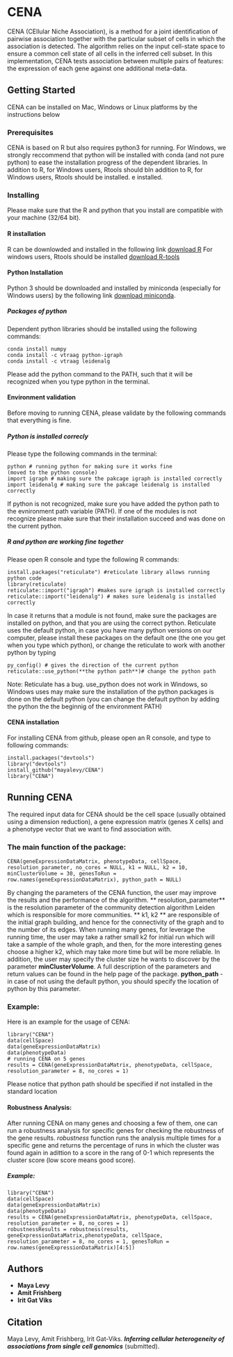 # CENA

CENA (CEllular Niche Association), is a method for a joint identification of pairwise association together with the particular subset of cells in which the association is detected. The algorithm relies on the input cell-state space to ensure a common cell state of all cells in the inferred cell subset. In this implementation, CENA tests association between multiple pairs of features: the expression of each gene against one additional meta-data.


## Getting Started

CENA can be installed on Mac, Windows or Linux platforms by the instructions below

### Prerequisites

CENA is based on R but also requires python3 for running.
For Windows, we strongly reccommend that python will be installed with conda (and not pure python) to ease the installation progress of the dependent libraries.
In addition to R, for Windows users, Rtools should bIn addition to R, for Windows users, Rtools should be installed.
e installed.



### Installing
Please make sure that the R and python that you install are compatible with your machine (32/64 bit).
#### R installation
R can be downlowded and installed in the following link [download R](https://www.r-project.org/)
For windows users, Rtools should be installed [download R-tools](https://cran.r-project.org/bin/windows/Rtools)

#### Python Installation
Python 3 should be downloaded and installed by miniconda (especially for Windows users) by the following link [download miniconda](https://docs.conda.io/en/latest/miniconda.html).
##### Packages of python
Dependent python libraries should be installed using the following commands:
```
conda install numpy
conda install -c vtraag python-igraph
conda install -c vtraag leidenalg
```
Please add the python command to the PATH, such that it will be recognized when you type python in the terminal.

#### Environment validation
Before moving to running CENA, please validate by the following commands that everything is fine.
##### Python is installed correcly
Please type the following commands in the terminal:
```
python # running python for making sure it works fine
(moved to the python console)
import igraph # making sure the pakcage igraph is installed correctly
import leidenalg # making sure the pakcage leidenalg is installed correctly
```
If python is not recognized, make sure you have added the python path to the evnironment path variable (PATH). If one of the modules is not recognize please make sure that their installation succeed and was done on the current python.
##### R and python are working fine together
Please open R console and type the following R commands:
```
install.packages("reticulate") #reticulate library allows running python code
library(reticulate)
reticulate::import("igraph") #makes sure igraph is installed correctly
reticulate::import("leidenalg") # makes sure leidenalg is installed correctly
```
In case it returns that a module is not found, make sure the packages are installed on python, and that you are using the correct python.
Reticulate uses the default python, in case you have many python versions on our computer, please install these packages on the default one (the one you get when you type which python), or change the reticulate to work with another python by typing 
```
py_config() # gives the direction of the current python
reticulate::use_python(**the python path**)# change the python path
```
Note: Reticulate has a bug. use_python does not work in Windows, so Windows uses may make sure the installation of the python packages is done on the default python (you can change the default python by adding the python the the beginnig of the environment PATH)

#### CENA installation
For installing CENA from github, please open an R console, and type to following commands:
```
install.packages("devtools")
library("devtools")
install_github("mayalevy/CENA")
library("CENA")
```
## Running CENA

The required input data for CENA should be the cell space (usually obtained using a dimension reduction), a gene expression matrix (genes X cells) and a phenotype vector that we want to find association with.
### The main function of the package:
```
CENA(geneExpressionDataMatrix, phenotypeData, cellSpace, resolution_parameter, no_cores = NULL, k1 = NULL, k2 = 10, minClusterVolume = 30, genesToRun = row.names(geneExpressionDataMatrix), python_path = NULL)
```
By changing the parameters of the CENA function, the user may improve the results and the performance of the algorithm.
** resolution_parameter** is the resolution parameter of the community detection algorithm Leiden which is responsible for more communities.
** k1, k2 ** are responsible of the initial graph building, and hence for the connectivity of the graph and to the number of its edges. When running many genes, for leverage the running time, the user may take a rather small k2 for initial run which will take a sample of the whole graph, and then, for the more interesting genes choose a higher k2, which may take more time but will be more reliable.
In addition, the user may specify the cluster size he wants to discover by the parameter **minClusterVolume**.
A full description of the parameters and return values can be found in the help page of the package.
**python_path** - in case of not using the default python, you should specify the location of python by this parameter.


### Example:
Here is an example for the usage of CENA:
```
library("CENA")
data(cellSpace)
data(geneExpressionDataMatrix)
data(phenotypeData)
# running CENA on 5 genes
results = CENA(geneExpressionDataMatrix, phenotypeData, cellSpace, resolution_parameter = 8, no_cores = 1)
```
Please notice that python path should be specified if not installed in the standard location
#### Robustness Analysis:
After running CENA on many genes and choosing a few of them, one can run a robustness analysis for specific genes for checking the robustness of the gene results.
*robustness* function runs the analysis multiple times for a specific gene and returns the percentage of runs in which the cluster was found again in adittion to a score in the rang of 0-1 which represents the cluster score (low score means good score).
##### Example:
```
library("CENA")
data(cellSpace)
data(geneExpressionDataMatrix)
data(phenotypeData)
results = CENA(geneExpressionDataMatrix, phenotypeData, cellSpace, resolution_parameter = 8, no_cores = 1)
robustnessResults = robustness(results, geneExpressionDataMatrix,phenotypeData, cellSpace, resolution_parameter = 8, no_cores = 1, genesToRun = row.names(geneExpressionDataMatrix)[4:5])
```
## Authors

* **Maya Levy**
* **Amit Frishberg**
* **Irit Gat Viks**

## Citation
Maya Levy, Amit Frishberg, Irit Gat-Viks. ***Inferring cellular heterogeneity of associations from single cell genomics*** (submitted).